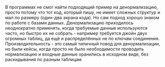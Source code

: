 В программах не смог найти подходящий пример на денормализацию, просто потому что тот код, который пишу, не имеет сложных структур и мал по размеру (один-два экрана кода). Но сам подход хорошо знаком по работе с базами данных. Денормализацию приходилось неоднократно применять, когда требуемые данные используются часто, но быстро их не собрать - например требуется джойн двух огромных таблиц, да ещё и распределённых не по ключам соединения. Производительность - это самый типичный повод для денормализации, но были кейсы, когда просто не было необходимости проводить нормализацию и входные данные хранились в исходном виде, без раскидывания по разным таблицам